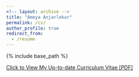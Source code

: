 ```yaml
---
<!-- layout: archive -->
title: "Ameya Anjarlekar"
permalink: /cv/
author_profile: true
redirect_from:
  - /resume
---
```


{% include base_path %}

[Click to View My Up-to-date Curriculum Vitae [PDF]](http://ameyanjarlekar.github.io/files/CV.pdf)

<!-- <embed src="http://ameyanjarlekar.github.io/files/CV.pdf" width="650" height="1800" type='application/pdf'> -->

